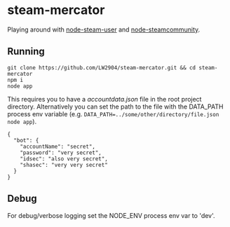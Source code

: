 # steam-mercator

Playing around with [node-steam-user](https://github.com/DoctorMcKay/node-steam-user) and 
[node-steamcommunity](https://github.com/DoctorMcKay/node-steamcommunity).

## Running
```
git clone https://github.com/LW2904/steam-mercator.git && cd steam-mercator
npm i
node app
```
This requires you to have a *accountdata.json* file in the root project directory. 
Alternatively you can set the path to the file with the DATA_PATH process env variable 
(e.g. `DATA_PATH=../some/other/directory/file.json node app`).
```
{
  "bot": {
    "accountName": "secret",
    "password": "very secret",
    "idsec": "also very secret",
    "shasec": "very very secret"
  }
}
```

## Debug

For debug/verbose logging set the NODE_ENV process env var to 'dev'.
